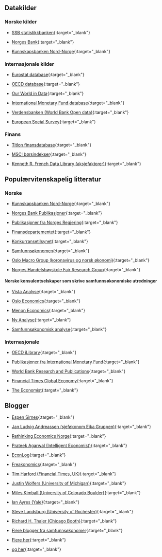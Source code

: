 ## Datakilder  

### Norske kilder

- [SSB statistikkbanken](https://www.ssb.no/statbank/){:target="_blank"}

- [Norges Bank](https://www.norges-bank.no/tema/Statistikk/){:target="_blank"}

- [Kunnskapsbanken Nord-Norge](https://telleren.kbnn.no/){:target="_blank"}

### Internasjonale kilder

- [Eurostat database](https://ec.europa.eu/eurostat/data/database){:target="_blank"}

- [OECD database](https://data.oecd.org/){:target="_blank"}

- [Our World in Data](https://ourworldindata.org/){:target="_blank"}

- [International Monetary Fund database](https://www.imf.org/en/Data){:target="_blank"}

- [Verdensbanken (World Bank Open data)](https://data.worldbank.org/){:target="_blank"}

- [European Social Survey](https://www.europeansocialsurvey.org/){:target="_blank"}   

### Finans

- [Titlon finansdatabase](https://titlon.uit.no/){:target="_blank"}

- [MSCI børsindekser](https://www.msci.com/end-of-day-data-search){:target="_blank"}

- [Kenneth R. French Data Library (aksjefaktorer)](https://mba.tuck.dartmouth.edu/pages/faculty/ken.french/data_library.html){:target="_blank"}





## Populærvitenskapelig litteratur

### Norske

- [Kunnskapsbanken Nord-Norge](https://www.kbnn.no/){:target="_blank"}

- [Norges Bank Publikasjoner](https://www.norges-bank.no/aktuelt/nyheter-og-hendelser/?tab=publication&newstype=0&year=0&p=10){:target="_blank"}

- [Publikasjoner fra Norges Regjering](https://www.regjeringen.no/no/id4/){:target="_blank"}

- [Finansdepartementet](https://www.regjeringen.no/no/dep/fin/id216/){:target="_blank"}

- [Konkurransetilsynet](https://konkurransetilsynet.no/artikler-og-innlegg/){:target="_blank"}

- [Samfunnsøkonomen](https://samfunnsokonomene.no/samfunnsokonomen/){:target="_blank"}

- [Oslo Macro Group (koronavirus og norsk økonomi)](https://sites.google.com/site/oslomacro/covid-19){:target="_blank"}

- [Norges Handelshøyskole Fair Research Group](https://www.nhh.no/en/research-centres/fair/media/){:target="_blank"}  

#### Norske konsulentselskaper som skrive samfunnsøkonomiske utredninger  

- [Vista Analyse](https://vista-analyse.no/no/publikasjoner/){:target="_blank"}

- [Oslo Economics](https://osloeconomics.no/aktuelt/publikasjoner/){:target="_blank"}

- [Menon Economics](https://www.menon.no/publikasjoner/){:target="_blank"}

- [Ny Analyse](https://www.nyanalyse.no/publikasjoner){:target="_blank"}

- [Samfunnsøkonomisk analyse](https://www.samfunnsokonomisk-analyse.no/){:target="_blank"} 



### Internasjonale


- [OECD iLibrary](https://www.oecd-ilibrary.org/?_ga=2.169009185.1025145744.1624962880-1319474104.1624962880){:target="_blank"}

- [Publikasjoner fra International Monetary Fund](https://www.imf.org/en/Publications){:target="_blank"}

- [World Bank Research and Publications](https://www.worldbank.org/en/research){:target="_blank"}

- [Financial Times Global Economy](https://www.ft.com/global-economy){:target="_blank"}


- [The Economist](https://www.economist.com/){:target="_blank"}


## Blogger  

- [Espen Sirnes](http://espensirnes.blogspot.com/){:target="_blank"}

- [Jan Ludvig Andreassen (sjeføkonom Eika Gruppen)](https://jansblogg.eika.no/om/){:target="_blank"}

- [Rethinking Economics Norge](https://rethinkeconomics.no/blogg/){:target="_blank"}

- [Prateek Agarwal (Intelligent Economist)](https://www.intelligenteconomist.com/economics-blogs/){:target="_blank"}

- [EconLog](https://www.econlib.org/econlog/){:target="_blank"}

- [Freakonomics](https://freakonomics.com//){:target="_blank"}

- [Tim Harford (Financial Times, UK)](https://timharford.com/article/){:target="_blank"}

- [Justin Wolfers (University of Michigan)](https://users.nber.org/~jwolfers/popular.php){:target="_blank"}

- [Miles Kimball (University of Colorado Boulder)](https://blog.supplysideliberal.com/){:target="_blank"}

- [Ian Ayres (Yale)](https://ianayres.yale.edu/articles-and-writing/popular-press-publications){:target="_blank"}

- [Steve Landsburg (University of Rochester)](http://www.thebigquestions.com/blog/){:target="_blank"}

- [Richard H. Thaler (Chicago Booth)](https://faculty.chicagobooth.edu/richard-thaler/opeds){:target="_blank"}

- [Flere blogger fra samfunnsøkonomer](https://inomics.com/advice/the-top-economics-blogs-50151){:target="_blank"}

- [Flere her](https://www.intelligenteconomist.com/economics-blogs/){:target="_blank"}

- [og her](https://blog.feedspot.com/economics_blogs/){:target="_blank"}









